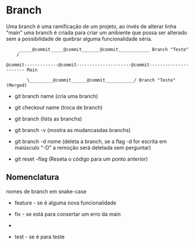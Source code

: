 # Branch

Uma branch é uma ramificação de um projeto, ao invés de alterar linha "main" uma branch é criada para criar um ambiente que possa ser alterado sem a possibilidade de quebrar alguma funcionalidade séria.

```
	 _____@commit_____@commit_______@commit____________ Branch "Teste"
	/

@commit-------------@commit---------------------@commit---------------------- Main

        \_________@commit______@commit___________/ Branch "Teste" (Merged)

```

- git branch name (cria uma branch)

- git checkout name (troca de branch)

- git branch (lista as branchs)

- git branch -v (mostra as mudancasdas branchs)

- git branch -d nome (deleta a branch, se a flag -d for escrita em maiúsculo "-D" a remoção será deletada sem perguntar)

- git reset -flag (Reseta o código para um ponto anterior)
## Nomenclatura

nomes de branch em snake-case

- feature - se é alguma nova funcionalidade

- fix - se está para consertar um erro da main
-
- test - se é para teste

